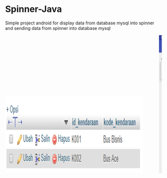 # Spinner-Java
Simple project android for display data from database mysql into spinner and sending data from spinner into database mysql

<pre>
<img src="Screenshot_1.png" width="444" height="250">      <img src="Screenshot_2.png" width="250" height="444">
</pre>
